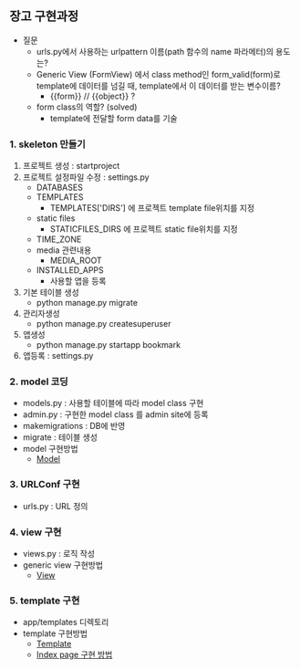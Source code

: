 
## 장고 구현과정

* 질문
	* urls.py에서 사용하는 urlpattern 이름(path 함수의 name 파라메터)의 용도는?
	* Generic View (FormView) 에서 class method인 form_valid(form)로 template에 데이터를 넘길 때, template에서 이 데이터를 받는 변수이름?
		* {{form}} // {{object}} ?
	* form class의 역할? (solved)
		* template에 전달할 form data를 기술
	


### 1. skeleton 만들기

1) 프로젝트 생성 : startproject
2) 프로젝트 설정파일 수정 : settings.py
    * DATABASES
    * TEMPLATES
        * TEMPLATES['DIRS'] 에 프로젝트 template file위치를 지정
    * static files
        * STATICFILES_DIRS 에 프로젝트 static file위치를 지정
    * TIME_ZONE
    * media 관련내용
        * MEDIA_ROOT
    * INSTALLED_APPS
        * 사용할 앱을 등록
3) 기본 테이블 생성
    * python manage.py migrate
4) 관리자생성
    * python manage.py createsuperuser
5) 앱생성
    * python manage.py startapp bookmark
6) 앱등록 : settings.py


### 2. model 코딩

* models.py : 사용할 테이블에 따라 model class 구현
* admin.py : 구현한 model class 를 admin site에 등록
* makemigrations : DB에 반영
* migrate : 테이블 생성
* model 구현방법
	* [Model](Model.MD)

### 3. URLConf 구현

* urls.py : URL 정의


### 4. view 구현

* views.py : 로직 작성
* generic view 구현방법
	* [View](View.MD)


### 5. template 구현

* app/templates 디렉토리
* template 구현방법
	* [Template](Template.MD)
	* [Index page 구현 방법](IndexTemplate.MD)


